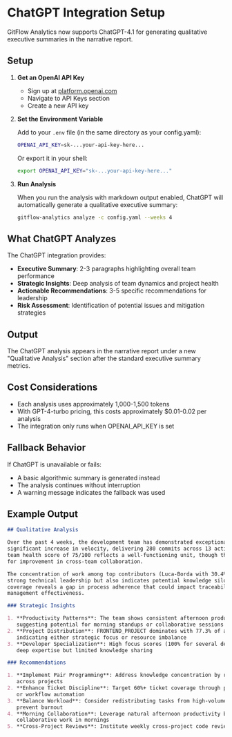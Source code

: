 # ChatGPT Integration Setup

GitFlow Analytics now supports ChatGPT-4.1 for generating qualitative executive summaries in the narrative report.

## Setup

1. **Get an OpenAI API Key**
   - Sign up at [platform.openai.com](https://platform.openai.com)
   - Navigate to API Keys section
   - Create a new API key

2. **Set the Environment Variable**
   
   Add to your `.env` file (in the same directory as your config.yaml):
   ```bash
   OPENAI_API_KEY=sk-...your-api-key-here...
   ```
   
   Or export it in your shell:
   ```bash
   export OPENAI_API_KEY="sk-...your-api-key-here..."
   ```

3. **Run Analysis**
   
   When you run the analysis with markdown output enabled, ChatGPT will automatically generate a qualitative executive summary:
   ```bash
   gitflow-analytics analyze -c config.yaml --weeks 4
   ```

## What ChatGPT Analyzes

The ChatGPT integration provides:

- **Executive Summary**: 2-3 paragraphs highlighting overall team performance
- **Strategic Insights**: Deep analysis of team dynamics and project health
- **Actionable Recommendations**: 3-5 specific recommendations for leadership
- **Risk Assessment**: Identification of potential issues and mitigation strategies

## Output

The ChatGPT analysis appears in the narrative report under a new "Qualitative Analysis" section after the standard executive summary metrics.

## Cost Considerations

- Each analysis uses approximately 1,000-1,500 tokens
- With GPT-4-turbo pricing, this costs approximately $0.01-0.02 per analysis
- The integration only runs when OPENAI_API_KEY is set

## Fallback Behavior

If ChatGPT is unavailable or fails:
- A basic algorithmic summary is generated instead
- The analysis continues without interruption
- A warning message indicates the fallback was used

## Example Output

```markdown
## Qualitative Analysis

Over the past 4 weeks, the development team has demonstrated exceptional momentum with a 
significant increase in velocity, delivering 280 commits across 13 active projects. The 
team health score of 75/100 reflects a well-functioning unit, though there are opportunities 
for improvement in cross-team collaboration.

The concentration of work among top contributors (Luca-Borda with 30.4% of commits) suggests 
strong technical leadership but also indicates potential knowledge silos. The 34.3% ticket 
coverage reveals a gap in process adherence that could impact traceability and project 
management effectiveness.

### Strategic Insights

1. **Productivity Patterns**: The team shows consistent afternoon productivity peaks, 
   suggesting potential for morning standups or collaborative sessions
2. **Project Distribution**: FRONTEND_PROJECT dominates with 77.3% of activity, 
   indicating either strategic focus or resource imbalance
3. **Developer Specialization**: High focus scores (100% for several developers) suggest 
   deep expertise but limited knowledge sharing

### Recommendations

1. **Implement Pair Programming**: Address knowledge concentration by rotating developers 
   across projects
2. **Enhance Ticket Discipline**: Target 60%+ ticket coverage through pre-commit hooks 
   or workflow automation
3. **Balance Workload**: Consider redistributing tasks from high-volume contributors to 
   prevent burnout
4. **Morning Collaboration**: Leverage natural afternoon productivity by scheduling 
   collaborative work in mornings
5. **Cross-Project Reviews**: Institute weekly cross-project code reviews to break down silos
```